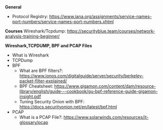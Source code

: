 **General**
- Protocol Registry: https://www.iana.org/assignments/service-names-port-numbers/service-names-port-numbers.xhtml


**Courses**
Wireshark/Tcpdump: https://securityblue.team/courses/network-analysis-training-beginner/


**Wireshark,TCPDUMP, BPF and PCAP Files**

- What is Wireshark
- TCPDump
- BPF
	- What are BPF filters?: https://www.ionos.com/digitalguide/server/security/berkeley-packet-filter-explained/
	- BPF Cheatsheet: https://www.gigamon.com/content/dam/resource-library/english/guide---cookbook/gu-bpf-reference-guide-gigamon-insight.pdf
	- Tuning Security Onion with BPF: https://docs.securityonion.net/en/latest/bpf.html
- PCAP
	- What is a PCAP File?: https://www.solarwinds.com/resources/it-glossary/pcap






